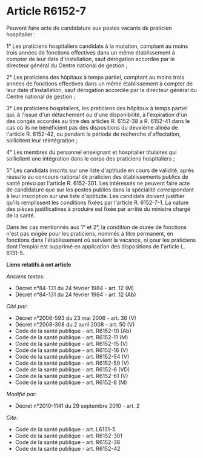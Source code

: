 # Article R6152-7

Peuvent faire acte de candidature aux postes vacants de praticien hospitalier : 

1° Les praticiens hospitaliers candidats à la mutation, comptant au moins trois années de fonctions effectives dans un même
établissement à compter de leur date d'installation, sauf dérogation accordée par le directeur général du Centre national de
gestion ; 

2° Les praticiens des hôpitaux à temps partiel, comptant au moins trois années de fonctions effectives dans un même
établissement à compter de leur date d'installation, sauf dérogation accordée par le directeur général du Centre national de
gestion ; 

3° Les praticiens hospitaliers, les praticiens des hôpitaux à temps partiel qui, à l'issue d'un détachement ou d'une
disponibilité, à l'expiration d'un des congés accordés au titre des articles R. 6152-38 à R. 6152-41 dans le cas où ils ne
bénéficient pas des dispositions du deuxième alinéa de l'article R. 6152-42, ou pendant la période de recherche
d'affectation, sollicitent leur réintégration ; 

4° Les membres du personnel enseignant et hospitalier titulaires qui sollicitent une intégration dans le corps des praticiens
hospitaliers ; 

5° Les candidats inscrits sur une liste d'aptitude en cours de validité, après réussite au concours national de praticien des
établissements publics de santé prévu par l'article R. 6152-301. Les intéressés ne peuvent faire acte de candidature que sur
les postes publiés dans la spécialité correspondant à leur inscription sur une liste d'aptitude. Les candidats doivent
justifier qu'ils remplissent les conditions fixées par l'article R. 6152-7-1. La nature des pièces justificatives à produire
est fixée par arrêté du ministre chargé de la santé. 

Dans les cas mentionnés aux 1° et 2°, la condition de durée de fonctions n'est pas exigée pour les praticiens, nommés à titre
permanent, en fonctions dans l'établissement où survient la vacance, ni pour les praticiens dont l'emploi est supprimé en
application des dispositions de l'article L. 6131-5.

**Liens relatifs à cet article**

_Anciens textes_:

  - Décret n°84-131 du 24 février 1984 - art. 12 (M)
  - Décret n°84-131 du 24 février 1984 - art. 12 (Ab)

_Cité par_:

  - Décret n°2006-593 du 23 mai 2006 - art. 36 (V)
  - Décret n°2008-308 du 2 avril 2008 - art. 50 (V)
  - Code de la santé publique - art. R6152-10 (Ab)
  - Code de la santé publique - art. R6152-11 (M)
  - Code de la santé publique - art. R6152-15 (V)
  - Code de la santé publique - art. R6152-16 (V)
  - Code de la santé publique - art. R6152-54 (V)
  - Code de la santé publique - art. R6152-59 (V)
  - Code de la santé publique - art. R6152-6 (VD)
  - Code de la santé publique - art. R6152-61 (V)
  - Code de la santé publique - art. R6152-8 (M)

_Modifié par_:

  - Décret n°2010-1141 du 29 septembre 2010 - art. 2

_Cite_:

  - Code de la santé publique - art. L6131-5
  - Code de la santé publique - art. R6152-301
  - Code de la santé publique - art. R6152-38
  - Code de la santé publique - art. R6152-42
